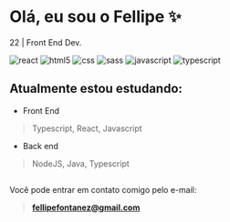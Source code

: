 # Olá, eu sou o Fellipe ✨

22 | Front End Dev.
<div style="display: inline-block">
  <img src="https://img.shields.io/badge/React-20232A?style=for-the-badge&logo=react&logoColor=61DAFB" alt="react">
  <img src="https://img.shields.io/badge/HTML5-E34F26?style=for-the-badge&logo=html5&logoColor=white" alt="html5">
  <img src="https://img.shields.io/badge/CSS3-1572B6?style=for-the-badge&logo=css3&logoColor=white" alt="css">
  <img src="https://img.shields.io/badge/Sass-CC6699?style=for-the-badge&logo=sass&logoColor=white" alt="sass">
  <img src="https://img.shields.io/badge/JavaScript-F7DF1E?style=for-the-badge&logo=javascript&logoColor=black" alt="javascript">
  <img src="https://img.shields.io/badge/TypeScript-007ACC?style=for-the-badge&logo=typescript&logoColor=white" alt="typescript">
</div>

## Atualmente estou estudando:
- Front End
>Typescript, React, Javascript

- Back end
> NodeJS, Java, Typescript

##

Você pode entrar em contato comigo pelo e-mail:
>**fellipefontanez@gmail.com**

<!---
fellipefontanez/fellipefontanez is a ✨ special ✨ repository because its `README.md` (this file) appears on your GitHub profile.
You can click the Preview link to take a look at your changes.
--->
